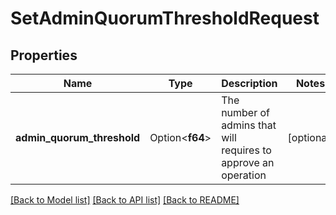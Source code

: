 # SetAdminQuorumThresholdRequest

## Properties

Name | Type | Description | Notes
------------ | ------------- | ------------- | -------------
**admin_quorum_threshold** | Option<**f64**> | The number of admins that will requires to approve an operation | [optional]

[[Back to Model list]](../README.md#documentation-for-models) [[Back to API list]](../README.md#documentation-for-api-endpoints) [[Back to README]](../README.md)


